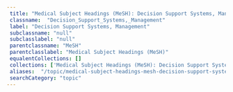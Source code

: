 ```yaml
--- 
 title: "Medical Subject Headings (MeSH): Decision Support Systems, Management" 
 classname:  "Decision_Support_Systems,_Management" 
 label: "Decision Support Systems, Management" 
 subclassname: "null" 
 subclasslabel: "null" 
 parentclassname: "MeSH" 
 parentclasslabel: "Medical Subject Headings (MeSH)" 
 equalentCollections: [] 
 collections: ['Medical Subject Headings (MeSH): Decision Support Systems, Management']
 aliases:  "/topic/medical-subject-headings-mesh-decision-support-systems-management"  
 searchCategory: "topic" 
---
```

